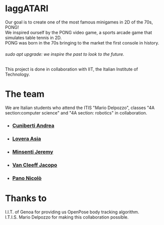 
# laggATARI
Our goal is to create one of the most famous minigames in 2D of the 70s, 
PONG!<br>
We inspired ourself by the PONG video game, a sports arcade game that simulates table tennis in 2D.<br>
PONG was born in the 70s bringing to the market the first console in history.
###### sudo apt upgrade: we inspire the past to look to the future.
This project is done in collaboration with IIT, the Italian Institute of Technology.

# The team
We are Italian students who attend the ITIS "Mario Delpozzo", classes "4A section:computer science" and "4A section: robotics" in collaboration.
* ### [Cuniberti Andrea](https://github.com/AndreaCuni)
* ### [Lovera Asia](https://github.com/asialovera95)
* ### [Minsenti Jeremy](https://github.com/MinsentiJeremyCN)
* ### [Van Cleeff Jacopo](https://github.com/jacopovancleeff)
* ### [Pano Nicolò](https://github.com/NicoloPano)


# Thanks to

I.I.T. of Genoa for providing us OpenPose body tracking algorithm.<br>
I.T.I.S. Mario Delpozzo for making this collaboration possible.
